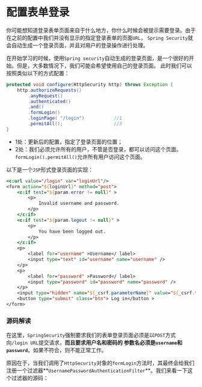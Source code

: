 配置表单登录
====================================================================
你可能想知道登录表单页面来自于什么地方，你什么时候会被提示需要登录。由于在之前的配置中我们并没有显示的指定登录表单的页面`URL`，
`Spring Security`就会自动生成一个登录页面，并且对用户的登录操作进行处理。

在开始学习的时候，使用`Spring security`自动生成的登录页面，是一个很好的开始。但是，大多数情况下，我们可能会希望使用自己的登录页面。
此时我们可以按照类似以下的方式配置：
```java
protected void configure(HttpSecurity http) throws Exception {
    http.authorizeRequests()
        .anyRequest()
        .authenticated()
        .and()
        .formLogin()
        .loginPage( "/login")           //1
        .permitAll();                   //2
}
```
+ 1处：更新后的配置，指定了登录页面的位置；
+ 2处：我们必须允许所有的用户，不管是否登录，都可以访问这个页面。 `formLogin().permitAll()`允许所有用户访问这个页面。

以下是一个`JSP`形式登录页面的实现：
```jsp
<c:url value="/login" var="loginUrl"/>
<form action="${loginUrl}" method="post">
    <c:if test="${param.error != null}" >
        <p>
            Invalid username and password.
        </p>
    </c:if>
    <c:if test="${param.logout != null}" >
        <p>
            You have been logged out.
        </p>
    </c:if>
    <p>
        <label for="username" >Username</ label>
        <input type="text" id="username" name="username" />
    </p>
    <p>
        <label for="password" >Password</ label>
        <input type="password" id="password" name="password" />
    </p>
    <input type="hidden" name="${_csrf.parameterName}" value="${_csrf.token}" />
    <button type="submit" class="btn"> Log in</button >
</form>
```

### 源码解读
在这里，`SpringSecurity`强制要求我们的表单登录页面必须是以`POST`方式向`/login URL`提交请求，**而且要求用户名和密码的
参数名必须是`username`和`password`**。如果不符合，则不能正常工作。

原因在于，当我们调用了`HttpSecurity`对象的`formLogin`方法时，其最终会给我们注册一个过滤器**`UsernamePasswordAuthenticationFilter`**。我们来看一下这个过滤器的源码：
